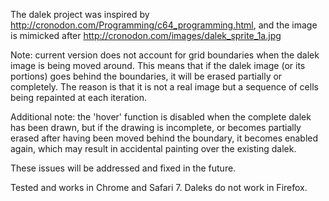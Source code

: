 The dalek project was inspired by http://cronodon.com/Programming/c64_programming.html,
and the image is mimicked after http://cronodon.com/images/dalek_sprite_1a.jpg


Note: current version does not account for grid boundaries when the dalek image is being moved around.
This means that if the dalek image (or its portions) goes behind the boundaries, it will be erased partially or completely.
The reason is that it is not a real image but a sequence of cells being repainted at each iteration.

Additional note: the 'hover' function is disabled when the complete dalek has been drawn, but if the drawing is
incomplete, or becomes partially erased after having been moved behind the boundary, it becomes enabled again,
which may result in accidental painting over the existing dalek.

These issues will be addressed and fixed in the future.

Tested and works in Chrome and Safari 7. Daleks do not work in Firefox.
